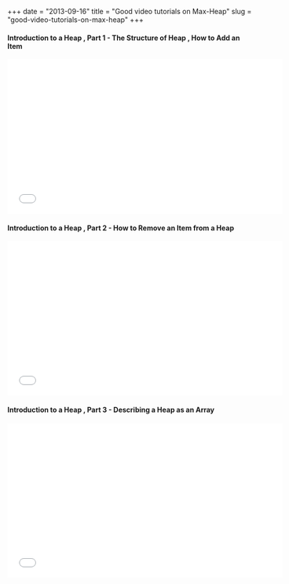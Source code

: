 +++
date = "2013-09-16"
title = "Good video tutorials on Max-Heap"
slug = "good-video-tutorials-on-max-heap"
+++
<!--more-->
#### Introduction to a Heap , Part 1 - The Structure of Heap , How to Add an Item

<div class="youtube">
    <iframe width="560" height="315" src="//www.youtube.com/embed/c1TpLRyQJ4w" frameborder="0" allowfullscreen></iframe>
</div>

#### Introduction to a Heap , Part 2 - How to Remove an Item from a Heap

<div class="youtube">
    <iframe width="560" height="315" src="//www.youtube.com/embed/ijfPvX2qYOQ" frameborder="0" allowfullscreen></iframe>
</div>

#### Introduction to a Heap , Part 3 - Describing a Heap as an Array

<div class="youtube">
    <iframe width="560" height="315" src="//www.youtube.com/embed/fJORlbOGm9Y" frameborder="0" allowfullscreen></iframe>
</div>
